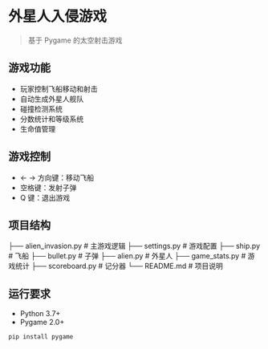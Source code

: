 # 外星人入侵游戏

> 基于 Pygame 的太空射击游戏

## 游戏功能
- 玩家控制飞船移动和射击
- 自动生成外星人舰队
- 碰撞检测系统
- 分数统计和等级系统
- 生命值管理

## 游戏控制
- ← → 方向键：移动飞船
- 空格键：发射子弹
- Q 键：退出游戏

## 项目结构
├── alien_invasion.py    # 主游戏逻辑
├── settings.py          # 游戏配置
├── ship.py              # 飞船
├── bullet.py            # 子弹
├── alien.py             # 外星人
├── game_stats.py        # 游戏统计
├── scoreboard.py        # 记分器
└── README.md            # 项目说明

## 运行要求
- Python 3.7+
- Pygame 2.0+
```bash
pip install pygame